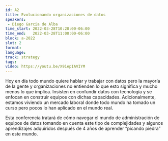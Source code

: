 ```yaml
---
id: A2
title: Evolucionando organizaciones de datos
speakers:
 - Diego Garcia de Alba
time_start: 2022-03-28T10:20:00-06:00
time_end:   2022-03-28T11:00:00-06:00
block: a-2022
slot: 2
format: 
language: 
track: strategy
tags:
video: https://youtu.be/X9iepIAVIYM
---
```


Hoy en día todo mundo quiere hablar y trabajar con datos pero la mayoría de la gente y organizaciones no entienden lo que esto significa y mucho menos lo que implica. Insisten en confundir datos con tecnología y se enfocan en construir equipos con dichas capacidades. Adicionalmente, estamos viviendo un mercado laboral donde todo mundo ha tomado un curso pero pocos lo han aplicado en el mundo real.

Esta conferencia tratará de cómo navegar el mundo de administración de equipos de datos tomando en cuenta este tipo de complejidades y algunos aprendizajes adquiridos después de 4 años de aprender “picando piedra” en este mundo.

